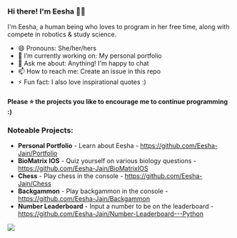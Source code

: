 ### Hi there! I'm Eesha 🙋‍♀️

I'm Eesha, a human being who loves to program in her free time, along with compete in robotics & study science.

* 😄 Pronouns: She/her/hers
* 🔭 I’m currently working on: My personal portfolio
* 💬 Ask me about: Anything! I'm happy to chat
* 📫 How to reach me: Create an issue in this repo
* ⚡ Fun fact: I also love inspirational quotes :)

#### Please ⭐ the projects you like to encourage me to continue programming :)

### Noteable Projects:

* **Personal Portfolio** - Learn about Eesha - https://github.com/Eesha-Jain/Portfolio 
* **BioMatrix IOS** - Quiz yourself on various biology questions - https://github.com/Eesha-Jain/BioMatrixIOS
* **Chess** - Play chess in the console - https://github.com/Eesha-Jain/Chess
* **Backgammon** - Play backgammon in the console - https://github.com/Eesha-Jain/Backgammon
* **Number Leaderboard** - Input a number to be on the leaderboard - https://github.com/Eesha-Jain/Number-Leaderboard---Python

![](https://komarev.com/ghpvc/?username=Eesha-Jain&label=Profile+Views&style=flat-square&color=dd36ff)
